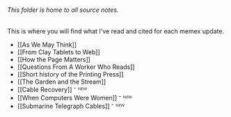 ###### This folder is home to all source notes.

This is where you will find what I've read and cited for each memex update.

- [[As We May Think]]
- [[From Clay Tablets to Web]]
- [[How the Page Matters]]
- [[Questions From A Worker Who Reads]]
- [[Short history of the Printing Press]]
- [[The Garden and the Stream]]
- [[Cable Recovery]] ⁻ ᴺᴱᵂ
- [[When Computers Were Women]] ⁻ ᴺᴱᵂ
- [[Submarine Telegraph Cables]] ⁻ ᴺᴱᵂ
